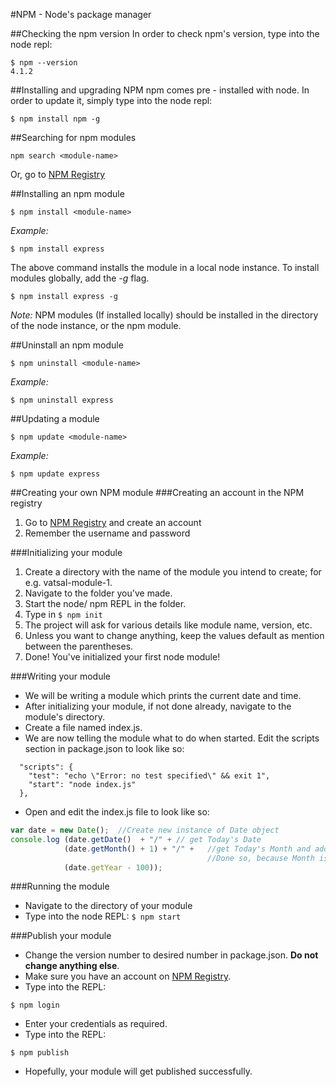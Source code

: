 #NPM - Node's package manager

##Checking the npm version
In order to check npm's version, type into the node repl:
```
$ npm --version
4.1.2
```

##Installing and upgrading NPM
npm comes pre - installed with node.
In order to update it, simply type into the node repl:
```
$ npm install npm -g
```

##Searching for npm modules
```
npm search <module-name>
```
Or, go to [NPM Registry](https://npmjs.com)

##Installing an npm module
```
$ npm install <module-name>
```
_Example:_
```
$ npm install express
```
The above command installs the module in a local node instance.
To install modules globally, add the _-g_ flag.
```
$ npm install express -g
```
_Note:_ NPM modules (If installed locally) should be installed in the directory of the node instance, or the npm module.

##Uninstall an npm module
```
$ npm uninstall <module-name>
```
_Example:_
```
$ npm uninstall express
```

##Updating a module
```
$ npm update <module-name>
```
_Example:_
```
$ npm update express
```

##Creating your own NPM module
###Creating an account in the NPM registry
1. Go to [NPM Registry](https://npmjs.com) and create an account
2. Remember the username and password

###Initializing your module
1. Create a directory with the name of the module you intend to create; for e.g. vatsal-module-1.
2. Navigate to the folder you've made.
3. Start the node/ npm REPL in the folder.
4. Type in `$ npm init`
5. The project will ask for various details like module name, version, etc.
6. Unless you want to change anything, keep the values default as mention between the parentheses.
7. Done! You've initialized your first node module!

###Writing your module
+ We will be writing a module which prints the current date and time.
+ After initializing your module, if not done already, navigate to the module's directory.
+ Create a file named index.js.
+ We are now telling the module what to do when started. Edit the scripts section in package.json to look like so:
```
  "scripts": {
    "test": "echo \"Error: no test specified\" && exit 1",
	"start": "node index.js"
  },
```
+ Open and edit the index.js file to look like so:
```javascript
var date = new Date();	//Create new instance of Date object
console.log (date.getDate()  + "/" + // get Today's Date
			(date.getMonth() + 1) + "/" +	//get Today's Month and add 1 to it 
											//Done so, because Month is zero indexed
			(date.getYear - 100));
```

###Running the module
+ Navigate to the directory of your module
+ Type into the node REPL: `$ npm start`

###Publish your module
+ Change the version number to desired number in package.json. **Do not change anything else**.
+ Make sure you have an account on [NPM Registry](https://npmjs.com).
+ Type into the REPL:
```
$ npm login
```
+ Enter your credentials as required.
+ Type into the REPL:
```
$ npm publish
```
+ Hopefully, your module will get published successfully.

